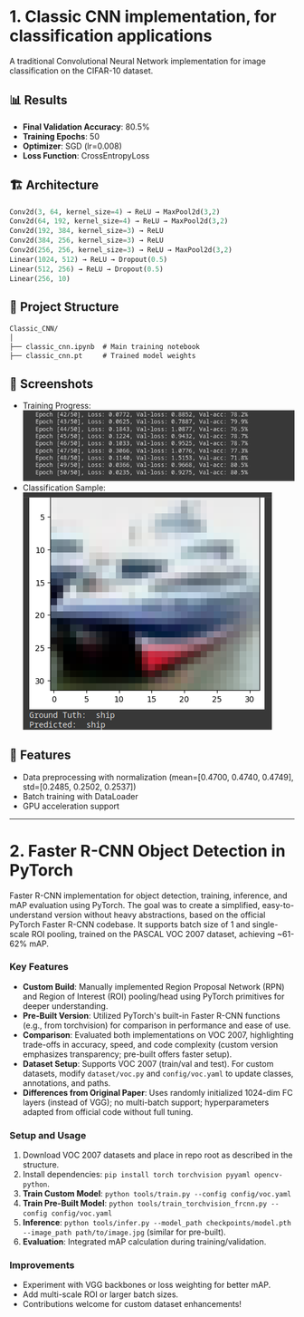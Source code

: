 # 1. Classic CNN implementation, for classification applications

A traditional Convolutional Neural Network implementation for image classification on the CIFAR-10 dataset.

## 📊 Results
- **Final Validation Accuracy**: 80.5%
- **Training Epochs**: 50
- **Optimizer**: SGD (lr=0.008)
- **Loss Function**: CrossEntropyLoss

## 🏗️ Architecture
```python
Conv2d(3, 64, kernel_size=4) → ReLU → MaxPool2d(3,2)
Conv2d(64, 192, kernel_size=4) → ReLU → MaxPool2d(3,2)  
Conv2d(192, 384, kernel_size=3) → ReLU
Conv2d(384, 256, kernel_size=3) → ReLU
Conv2d(256, 256, kernel_size=3) → ReLU → MaxPool2d(3,2)
Linear(1024, 512) → ReLU → Dropout(0.5)
Linear(512, 256) → ReLU → Dropout(0.5)
Linear(256, 10)
```

## 📁 Project Structure
```
Classic_CNN/
│
├── classic_cnn.ipynb  # Main training notebook
├── classic_cnn.pt     # Trained model weights
```

## 📸 Screenshots
 - Training Progress: ![](Classic_CNN/media/training_progress.png)
 - Classification Sample: ![](Classic_CNN/media/sample1.png)

## 🚀 Features
- Data preprocessing with normalization (mean=[0.4700, 0.4740, 0.4749], std=[0.2485, 0.2502, 0.2537])
- Batch training with DataLoader
- GPU acceleration support


-------
# 2. Faster R-CNN Object Detection in PyTorch

 Faster R-CNN implementation for object detection, training, inference, and mAP evaluation using PyTorch. The goal was to create a simplified, easy-to-understand version without heavy abstractions, based on the official PyTorch Faster R-CNN codebase. It supports batch size of 1 and single-scale ROI pooling, trained on the PASCAL VOC 2007 dataset, achieving ~61-62% mAP.

### Key Features
- **Custom Build**: Manually implemented Region Proposal Network (RPN) and Region of Interest (ROI) pooling/head using PyTorch primitives for deeper understanding.
- **Pre-Built Version**: Utilized PyTorch's built-in Faster R-CNN functions (e.g., from torchvision) for comparison in performance and ease of use.
- **Comparison**: Evaluated both implementations on VOC 2007, highlighting trade-offs in accuracy, speed, and code complexity (custom version emphasizes transparency; pre-built offers faster setup).
- **Dataset Setup**: Supports VOC 2007 (train/val and test). For custom datasets, modify `dataset/voc.py` and `config/voc.yaml` to update classes, annotations, and paths.
- **Differences from Original Paper**: Uses randomly initialized 1024-dim FC layers (instead of VGG); no multi-batch support; hyperparameters adapted from official code without full tuning.

### Setup and Usage
1. Download VOC 2007 datasets and place in repo root as described in the structure.
2. Install dependencies: `pip install torch torchvision pyyaml opencv-python`.
3. **Train Custom Model**: `python tools/train.py --config config/voc.yaml`
4. **Train Pre-Built Model**: `python tools/train_torchvision_frcnn.py --config config/voc.yaml`
5. **Inference**: `python tools/infer.py --model_path checkpoints/model.pth --image_path path/to/image.jpg` (similar for pre-built).
6. **Evaluation**: Integrated mAP calculation during training/validation.

### Improvements
- Experiment with VGG backbones or loss weighting for better mAP.
- Add multi-scale ROI or larger batch sizes.
- Contributions welcome for custom dataset enhancements!
